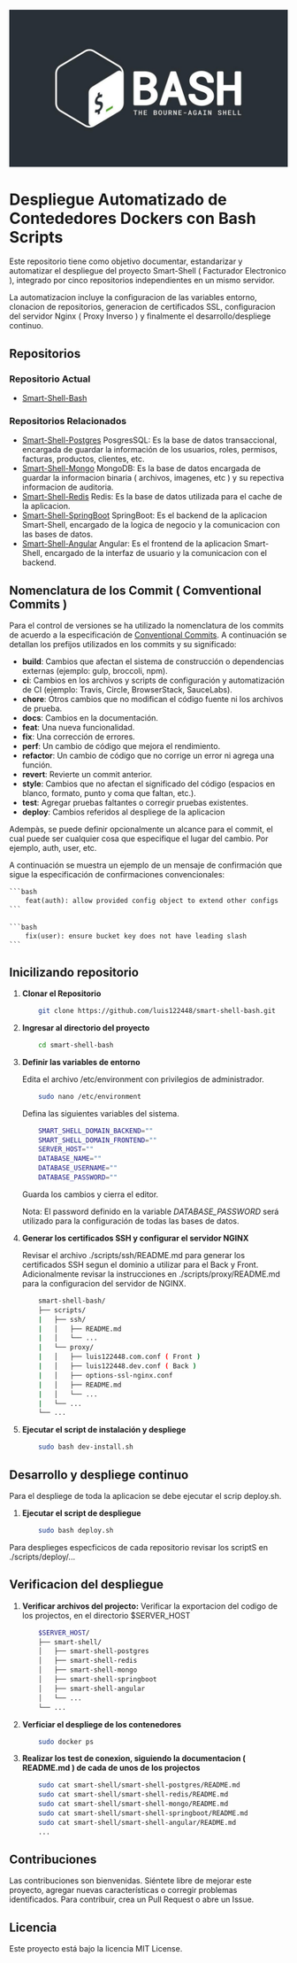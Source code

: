 ![Logo del Projecto](./resources/logo.png)

# Despliegue Automatizado de Contededores Dockers con Bash Scripts

Este repositorio tiene como objetivo documentar, estandarizar y automatizar el despliegue del proyecto Smart-Shell ( Facturador Electronico ), integrado por cinco repositorios independientes en un mismo servidor.

La automatizacion incluye la configuracion de las variables entorno, clonacion de repositorios, generacion de certificados SSL, configuracion del servidor Nginx ( Proxy Inverso ) y finalmente el desarrollo/despliege continuo.
  
## Repositorios

### Repositorio Actual
- [Smart-Shell-Bash](https://github.com/luis122448/smart-shell-bash)

### Repositorios Relacionados

- [Smart-Shell-Postgres](https://github.com/luis122448/smart-shell-postgres)
PosgresSQL: Es la base de datos transaccional, encargada de guardar la información de los usuarios, roles, permisos, facturas, productos, clientes, etc.
- [Smart-Shell-Mongo](https://github.com/luis122448/smart-shell-mongo)
MongoDB: Es la base de datos encargada de guardar la informacion binaria ( archivos, imagenes, etc ) y su repectiva informacion de auditoria.
- [Smart-Shell-Redis](https://github.com/luis122448/smart-shell-redis)
Redis: Es la base de datos utilizada para el cache de la aplicacion.
- [Smart-Shell-SpringBoot](https://github.com/luis122448/smart-shell-springboot)
SpringBoot: Es el backend de la aplicacion Smart-Shell, encargado de la logica de negocio y la comunicacion con las bases de datos.
- [Smart-Shell-Angular](https://github.com/luis122448/smart-shell-angular)
Angular: Es el frontend de la aplicacion Smart-Shell, encargado de la interfaz de usuario y la comunicacion con el backend.

## Nomenclatura de los Commit ( Comventional Commits )

Para el control de versiones se ha utilizado la nomenclatura de los commits de acuerdo a la especificación de [Conventional Commits](https://www.conventionalcommits.org/en/v1.0.0/). A continuación se detallan los prefijos utilizados en los commits y su significado:

- **build**: Cambios que afectan el sistema de construcción o dependencias externas (ejemplo: gulp, broccoli, npm).
- **ci**: Cambios en los archivos y scripts de configuración y automatización de CI (ejemplo: Travis, Circle, BrowserStack, SauceLabs).
- **chore**: Otros cambios que no modifican el código fuente ni los archivos de prueba.
- **docs**: Cambios en la documentación.
- **feat**: Una nueva funcionalidad.
- **fix**: Una corrección de errores.
- **perf**: Un cambio de código que mejora el rendimiento.
- **refactor**: Un cambio de código que no corrige un error ni agrega una función.
- **revert**: Revierte un commit anterior.
- **style**: Cambios que no afectan el significado del código (espacios en blanco, formato, punto y coma que faltan, etc.).
- **test**: Agregar pruebas faltantes o corregir pruebas existentes.
- **deploy**: Cambios referidos al despliege de la aplicacion

Adempàs, se puede definir opcionalmente un alcance para el commit, el cual puede ser cualquier cosa que especifique el lugar del cambio. Por ejemplo, auth, user, etc.

A continuación se muestra un ejemplo de un mensaje de confirmación que sigue la especificación de confirmaciones convencionales:

    ```bash
        feat(auth): allow provided config object to extend other configs
    ```
    
    ```bash
        fix(user): ensure bucket key does not have leading slash
    ```

## Inicilizando repositorio

1. **Clonar el Repositorio**
   
    ```bash
        git clone https://github.com/luis122448/smart-shell-bash.git
    ```

2. **Ingresar al directorio del proyecto**
        
    ```bash
        cd smart-shell-bash
    ```

3. **Definir las variables de entorno**
    
    Edita el archivo /etc/environment con privilegios de administrador.
    
    ```bash
        sudo nano /etc/environment
    ```
    
    Defina las siguientes variables del sistema.
    
    ```bash
        SMART_SHELL_DOMAIN_BACKEND=""
        SMART_SHELL_DOMAIN_FRONTEND=""
        SERVER_HOST=""
        DATABASE_NAME=""
        DATABASE_USERNAME=""
        DATABASE_PASSWORD=""
    ```

    Guarda los cambios y cierra el editor.
    
    Nota: El password definido en la variable *DATABASE_PASSWORD* será utilizado para la configuración de todas las bases de datos.

4. **Generar los certificados SSH y configurar el servidor NGINX**

    Revisar el archivo ./scripts/ssh/README.md para generar los certificados SSH segun el dominio a utilizar para el Back y Front.
    Adicionalmente revisar la instrucciones en ./scripts/proxy/README.md para la configuracion del servidor de NGINX.

    ```bash
        smart-shell-bash/
        ├── scripts/
        |   ├── ssh/
        |   │   ├── README.md
        |   │   └── ...
        |   └── proxy/
        |   │   ├── luis122448.com.conf ( Front )
        |   │   ├── luis122448.dev.conf ( Back )
        |   │   ├── options-ssl-nginx.conf
        |   │   ├── README.md
        |   │   └── ...
        |   └── ...
        └── ...
    ```

5. **Ejecutar el script de instalación y despliege**
    
    ```bash
        sudo bash dev-install.sh
    ```

## Desarrollo y despliege continuo

Para el despliege de toda la aplicacion se debe ejecutar el scrip deploy.sh.

1. **Ejecutar el script de despliegue**
    
    ```bash
        sudo bash deploy.sh
    ```

Para desplieges especficicos de cada repositorio revisar los scriptS en ./scripts/deploy/... 

## Verificacion del despliegue

1. **Verificar archivos del projecto:**
    Verificar la exportacion del codigo de los projectos, en el directorio $SERVER_HOST

    ```bash
        $SERVER_HOST/
        ├── smart-shell/
        │   ├── smart-shell-postgres
        │   ├── smart-shell-redis
        │   ├── smart-shell-mongo
        │   ├── smart-shell-springboot
        │   ├── smart-shell-angular
        │   └── ...
        └── ...
    ```

2.  **Verficiar el despliege de los contenedores**
    
    ```bash
        sudo docker ps
    ```
    
3. **Realizar los test de conexion, siguiendo la documentacion ( README.md ) de cada de unos de los projectos**

    ```bash
        sudo cat smart-shell/smart-shell-postgres/README.md
        sudo cat smart-shell/smart-shell-redis/README.md
        sudo cat smart-shell/smart-shell-mongo/README.md
        sudo cat smart-shell/smart-shell-springboot/README.md
        sudo cat smart-shell/smart-shell-angular/README.md
        ...
    ```

## Contribuciones
Las contribuciones son bienvenidas. Siéntete libre de mejorar este proyecto, agregar nuevas características o corregir problemas identificados. Para contribuir, crea un Pull Request o abre un Issue.

## Licencia
Este proyecto está bajo la licencia MIT License.